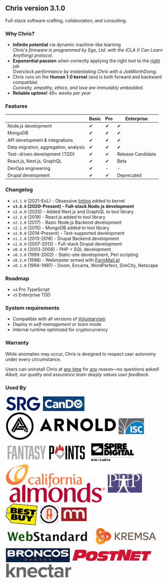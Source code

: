 ## Chris version 3.1.0

Full-stack software crafting, collaboration, and consulting.

### Why Chris?

* **Infinite potential** via dynamic machine-like learning
<br />_Chris's firmware is programmed by Ego, Ltd. with the ICLA (I
Can Learn Anything) protocol._
* **Exponential passion** when correctly applying the right tool to the
<u>right</u> job
<br />_Overclock performance by instantiating Chris with a JobWorthDoing._
* Chris runs on the **Human 1.0 kernel** (and is both forward and backward
compatible)
<br />_Curiosity, empathy, ethics, and love are immutably embedded._
* **Reliable uptime!** _49+ weeks per year_

### Features

|                               | Basic | Pro | Enterprise |
| ----------------------------- | ----- | --- | ---------- |
| Node.js development | ✔ | ✔ | ✔ |
| MongoDB | ✔ | ✔ | ✔ |
| API development & integrations | ✔ | ✔ | ✔ |
| Data migration, aggregation, analysis | ✔ | ✔ | ✔ |
| Test-driven development (TDD) | ✔ | ✔ | Release Candidate |
| React.js, Next.js, GraphQL | ✔ | ✔ | Beta |
| DevOps engineering | ✔ | - | - |
| Drupal development | ✔ | ✔ | Deprecated |

### Changelog


* `v3.1.0` (2021-EoL) - Obsessive [linting](https://stackoverflow.com/q/8503559/293279) added to kernel
* **`v3.0.0` (2020-Present) - Full-stack Node.js development**
* `v2.4.0` (2020) - Added Next.js and GraphQL to tool library
* `v2.3.0` (2019) - React.js added to tool library
* `v2.2.0` (2017) - Basic Node.js Backend development
* `v2.1.0` (2015) - MongoDB added to tool library
* `v2.0.0` (2014-Present) - Test-supported development
* `v1.1.0` (2013-2016) - Drupal Backend development
* `v1.0.0` (2007-2012) - Full-stack Drupal development
* `v0.4.0` (2003-2006) - PHP + SQL development
* `v0.3.0` (1999-2002) - Static-site development, Perl scripting
* `v0.2.0` (1998) - Webmaster armed with [FormMail.pl](http://www.scriptarchive.com/formmail.html)
* `v0.1.0` (1994-1997) - Doom, Encarta, WordPerfect, SimCity, Netscape

### Roadmap

* `v4` Pro TypeScript
* `v5` Enterprise TDD

### System requirements

* Compatible with all versions of [Voluntaryism](https://is.gd/A0GV1f)
* Deploy in _self-management_ or _team_ mode
* Internal runtime optimized for cryptocurrency

### Warranty

While anomalies may occur, Chris is designed to respect user autonomy under
every circumstance.

Users can uninstall Chris at <u>any time</u> for <u>any</u> reason—no questions
asked! _Albeit, our quality and assurance team deeply values user feedback._

### Used By

<a href="https://srg.com" title="Sterling Rice Group"><img src="img/srg.png" alt="Sterling Rice Group" style="vertical-align: middle; border: 2px solid #fff" /></a>
<a href="https://cando.com" title="CanDo"><img src="img/cando.png" alt="CanDo" style="vertical-align: middle; border: 2px solid #fff" /></a>
<a href="https://arn.com" title="Arnold Worldwide"><img src="img/arnold.svg" alt="Arnold Worldwide" style="vertical-align: middle; border: 2px solid #fff" /></a>
<a href="https://isc.org" title="Internet Systems Consortium"><img src="img/isc.png" alt="Internet Systems Consortium" style="vertical-align: middle; border: 2px solid #fff" /></a>
<a href="https://fantasypoints.com" title="FantasyPoint"><img src="img/fpts.png" alt="FantasyPoints" style="vertical-align: middle; border: 2px solid #fff" /></a>
<a href="https://spiredigital.com" title="SpireDigital"><img src="img/spire.png" alt="Spire Digital" style="vertical-align: middle; border: 2px solid #fff" /></a>
<a href="https://almonds.com" title="Almond Board of California"><img src="img/almonds.svg" alt="Almond Board of California" style="vertical-align: middle; border: 2px solid #fff" /></a>
<a href="https://php.com" title="Parents Helping Parents"><img src="img/php.png" alt="Parents Helping Parents" style="vertical-align: middle; border: 2px solid #fff" /></a>
<a href="https://bestbuy.com" title="BestBuy"><img src="img/bestbuy.png" alt="BestBuy" style="vertical-align: middle; border: 2px solid #fff" /></a>
<a href="https://akavit.com" title="Akavit Group"><img src="img/akavit.jpg" alt="Akavit Group" style="vertical-align: middle; border: 2px solid #fff" /></a>
<a href="https://newmedia.com" title="NewMedia!"><img src="img/newmedia.png" alt="NewMedia!" style="vertical-align: middle; border: 2px solid #fff" /></a>
<a href="https://webstandard.com" title="WebStandard"><img src="img/webstandard.png" alt="WebStandard" style="vertical-align: middle; border: 2px solid #fff" /></a>
<a href="https://kremsa.com" title="Kremsa Design"><img src="img/kremsa.png" alt="Kremsa Design" style="vertical-align: middle; border: 2px solid #fff" /></a>
<a href="https://denverbroncos.com" title="Denver Broncos"><img src="img/broncos.png" alt="Denver Broncos" style="vertical-align: middle; border: 2px solid #fff" /></a>
<a href="https://postnet.com" title="PostNet International"><img src="img/postnet.png" alt="PostNet International" style="vertical-align: middle; border: 2px solid #fff" /></a>
<a href="https://knectar.com" title="Knectar Design"><img src="img/knectar.png" alt="Knectar Design" style="vertical-align: middle; border: 2px solid #fff" /></a>
